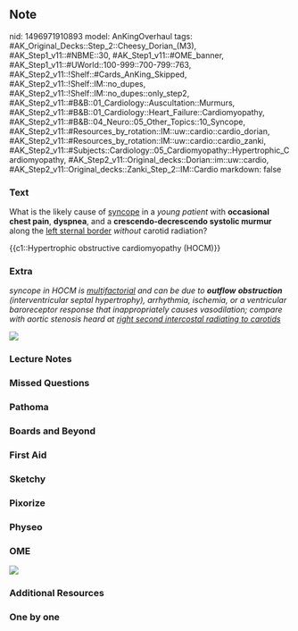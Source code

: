 ## Note
nid: 1496971910893
model: AnKingOverhaul
tags: #AK_Original_Decks::Step_2::Cheesy_Dorian_(M3), #AK_Step1_v11::#NBME::30, #AK_Step1_v11::#OME_banner, #AK_Step1_v11::#UWorld::100-999::700-799::763, #AK_Step2_v11::!Shelf::#Cards_AnKing_Skipped, #AK_Step2_v11::!Shelf::IM::no_dupes, #AK_Step2_v11::!Shelf::IM::no_dupes::only_step2, #AK_Step2_v11::#B&B::01_Cardiology::Auscultation::Murmurs, #AK_Step2_v11::#B&B::01_Cardiology::Heart_Failure::Cardiomyopathy, #AK_Step2_v11::#B&B::04_Neuro::05_Other_Topics::10_Syncope, #AK_Step2_v11::#Resources_by_rotation::IM::uw::cardio::cardio_dorian, #AK_Step2_v11::#Resources_by_rotation::IM::uw::cardio::cardio_zanki, #AK_Step2_v11::#Subjects::Cardiology::05_Cardiomyopathy::Hypertrophic_Cardiomyopathy, #AK_Step2_v11::Original_decks::Dorian::im::uw::cardio, #AK_Step2_v11::Original_decks::Zanki_Step_2::IM::Cardio
markdown: false

### Text
What is the likely cause of <u>syncope</u> in a <i>young
patient</i> with <b>occasional chest pain</b>, <b>dyspnea</b>, and
a <b>crescendo-decrescendo systolic murmur</b> along the <u>left
sternal border</u> <i>without</i> carotid radiation?
<div>
  {{c1::Hypertrophic obstructive cardiomyopathy (HOCM)}}
</div>

### Extra
<i>syncope in HOCM is <u>multifactorial</u> and can be due to
<b>outflow</b> <b>obstruction</b> (interventricular septal
hypertrophy), arrhythmia, ischemia, or a ventricular baroreceptor
response that inappropriately causes vasodilation; compare with
aortic stenosis heard at <u>right second intercostal radiating to
carotids</u></i>
<div>
  <div>
    <i><img src="the%20real%20hcm.png"></i>
  </div>
</div>

### Lecture Notes


### Missed Questions


### Pathoma


### Boards and Beyond


### First Aid


### Sketchy


### Pixorize


### Physeo


### OME
<div class="ome-widget">
  <a href="https://onlinemeded.org?ref=anki"><img src=
  "_OME_AnkiFlashcards_General_7.png"></a>
</div>

### Additional Resources


### One by one

